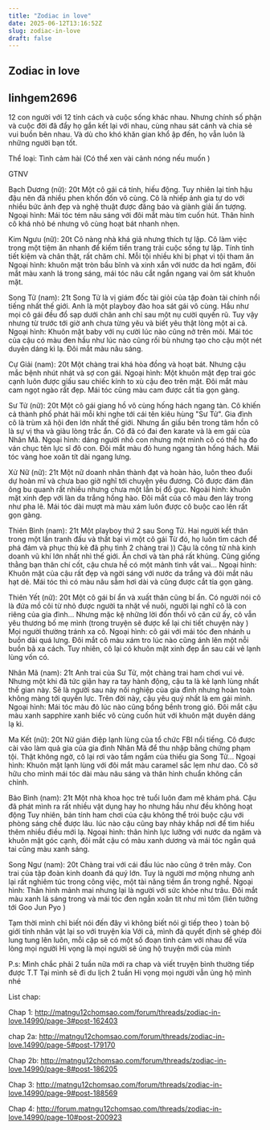 ```yaml
---
title: "Zodiac in love"
date: 2025-06-12T13:16:52Z
slug: zodiac-in-love
draft: false
---
```


## Zodiac in love

## linhgem2696

12 con người với 12 tính cách và cuộc sống khác nhau. Nhưng chính số phận và cuộc đời đã đẩy họ gắn kết lại với nhau, cùng nhau sát cánh và chia sẻ vui buồn bên nhau. Và dù cho khó khăn gian khổ ập đến, họ vẫn luôn là những người bạn tốt.
	
Thể loại: Tình cảm hài  (Có thể xen vài cảnh nóng nếu muốn )
 
GTNV
 
Bạch Dương (nữ): 20t
Một cô gái cá tính, hiếu động. Tuy nhiên lại tính hậu đậu nên đã nhiều phen khốn đốn vô cùng. Cô là nhiếp ảnh gia tự do với nhiều bức ảnh đẹp và nghệ thuật được đăng báo và giành giải ấn tượng.
Ngoại hình: Mái tóc tém nâu sáng với đôi mắt màu tím cuốn hút. Thân hình cô khá nhỏ bé nhưng vô cùng hoạt bát nhanh nhẹn. 
 
Kim Ngưu (nữ): 20t
Cô nàng nhà khá giả nhưng thích tự lập. Cô làm việc trong một tiệm ăn nhanh để kiếm tiền trang trải cuộc sống tự lập. Tính tình tiết kiệm và chân thật, rất chăm chỉ. Mỗi tội nhiều khi bị phạt vì tội tham ăn 
Ngoại hình: khuôn mặt tròn bầu bĩnh và xinh xắn với nước da hơi ngăm, đôi mắt màu xanh lá trong sáng, mái tóc nâu cắt ngắn ngang vai ôm sát khuôn mặt. 
 
Song Tử (nam): 21t
Song Tử là vị giám đốc tài giỏi của tập đoàn tài chính nổi tiếng nhất thế giới. Anh là một playboy đào hoa sát gái vô cùng. Hầu như mọi cô gái đều đổ sạp dưới chân anh chỉ sau một nụ cười quyến rũ. Tuy vậy nhưng từ trước tới giờ anh chưa từng yêu và biết yêu thật lòng một ai cả.
Ngoại hình: Khuôn mặt baby với nụ cười lúc nào cũng nở trên môi. Mái tóc của cậu có màu đen hầu như lúc nào cũng rối bù nhưng tạo cho cậu một nét duyên dáng kì lạ. Đôi mắt màu nâu sáng.
 
Cự Giải (nam): 20t
Một chàng trai khá hòa đồng và hoạt bát. Nhưng cậu mắc bệnh nhút nhát và sợ con gái.
Ngoại hình: Một khuôn mặt đẹp trai góc cạnh luôn được giấu sau chiếc kính to xù cậu đeo trên mặt. Đôi mắt màu cam ngọt ngào rất đẹp. Mái tóc cũng màu cam được cắt tỉa gọn gàng.
 
Sư Tử (nữ): 20t
Một cô gái giang hồ vô cùng hống hách ngang tàn. Cô khiến cả thành phố phát hãi mỗi khi nghe tới cái tên kiêu hùng "Sư Tử". Gia đình cô là trùm xã hội đen lớn nhất thế giới. Nhưng ẩn giấu bên trong tâm hồn cô là sự vị tha và giàu lòng trắc ẩn. Cô đã có đai đen karate và là em gái của Nhân Mã.
Ngoại hình: dáng người nhỏ con nhưng một mình cô có thể hạ đo ván chục tên lực sĩ đô con. Đôi mắt màu đỏ hung ngang tàn hống hách. Mái tóc vàng hoe xoăn tít dài ngang lưng. 
 
Xử Nữ (nữ): 21t
Một nữ doanh nhân thành đạt và hoàn hảo, luôn theo đuổi dự hoàn mĩ và chưa bao giờ nghĩ tới chuyện yêu đương. Cô được đám đàn ông bu quanh rất nhiều nhưng chưa một lần bị đổ gục.
Ngoài hình: khuôn mặt xinh đẹp với làn da trắng hồng hào. Đôi mắt của cô màu đen láy trong như pha lê. Mái tóc dài mượt mà màu xám luôn được cô buộc cao lên rất gọn gàng.
 
Thiên Bình (nam): 21t
Một playboy thứ 2 sau Song Tử. Hai người kết thân trong một lần tranh đấu và thất bại vì một cô gái  Từ đó, họ luôn tìm cách để phá đám và phục thù kẻ đã phụ tình 2 chàng trai )) Cậu là công tử nhà kinh doanh vũ khí lớn nhất nhì thế giới. Ăn chơi và tàn phá rất khủng. Cũng giống thằng bạn thân chí cốt, cậu chưa hề có một mảnh tình vắt vai...
Ngoại hình: Khuôn mặt của cậu rất đẹp và ngời sáng với nước da trắng và đôi mắt nâu hạt dẻ. Mái tóc thì có màu nâu sẫm hơi dài và cũng được cắt tỉa gọn gàng.
 
Thiên Yết (nữ): 20t
Một cô gái bí ẩn và xuất thân cũng bí ẩn. Có người nói cô là đứa mồ côi từ nhỏ được người ta nhặt về nuôi, người lại nghĩ cô là con riêng của gia đình... Nhưng mặc kệ những lời đồn thổi vô căn cứ ấy, cô vẫn yêu thương bố mẹ mình (trong truyện sẽ được kể lại chi tiết chuyện này ) Mọi người thường tránh xa cô.
Ngoại hình: cô gái với mái tóc đen nhánh u buồn dài quá lưng. Đôi mắt cô màu xám tro lúc nào cũng ánh lên một nỗi buồn bã xa cách. Tuy nhiên, cô lại có khuôn mặt xinh đẹp ẩn sau cái vẻ lạnh lùng vốn có.
 
Nhân Mã (nam): 21t
Anh trai của Sư Tử, một chàng trai ham chơi vui vẻ. Nhưng một khi đã tức giận hay ra tay hành động, cậu ta là kẻ lạnh lùng nhất thế gian này. Sẽ là người sau này nối nghiệp của gia đình nhưng hoàn toàn không màng tới quyền lực. Trên đời này, cậu yêu quý nhất là em gái mình.
Ngoại hình: Mái tóc màu đỏ lúc nào cũng bồng bềnh trong gió. Đôi mắt cậu màu xanh sapphire xanh biếc vô cùng cuốn hút với khuôn mặt duyên dáng lạ kì.
 
Ma Kết (nữ): 20t
Nữ gián điệp lạnh lùng của tổ chức FBI nổi tiếng. Cô được cài vào làm quả gia của gia đình Nhân Mã để thu nhập bằng chứng phạm tội. Thật không ngờ, cô lại rơi vào tầm ngắm của thiếu gia Song Tử...
Ngoại hình: Khuôn mặt lạnh lùng với đôi mắt màu caramel sắc lẹm như dao. Cô sở hữu cho mình mái tóc dài màu nâu sáng và thân hình chuẩn không cần chỉnh.
 
Bảo Bình (nam): 21t
Một nhà khoa học trẻ tuổi luôn đam mê khám phá. Cậu đã phát mình ra rất nhiều vật dụng hay ho nhưng hầu như đều không hoạt động  Tuy nhiên, bản tính ham chơi của cậu không thể trói buộc cậu với phòng sáng chế được lâu. lúc nào cậu cũng bay nhảy khắp nơi để tìm hiểu thêm nhiều điều mới lạ.
Ngoại hình: thân hình lực lưỡng với nước da ngăm và khuôn mặt góc cạnh, đôi mắt cậu có màu xanh dương và mái tóc ngắn quá tai cũng màu xanh sáng.
 
Song Ngư (nam): 20t
Chàng trai với cái đầu lúc nào cũng ở trên mây. Con trai của tập đoàn kinh doanh đá quý lớn. Tuy là người mơ mộng nhưng anh lại rất nghiêm túc trong công việc, một tài năng tiềm ẩn trong nghề. 
Ngoại hình: Thân hình mảnh mai nhưng lại là người với sức khỏe như trâu. Đôi mắt màu xanh lá sáng trong và mái tóc đen ngắn xoăn tít như mì tôm (liên tưởng tới Goo Jun Pyo )
 
Tạm thời mình chỉ biết nói đến đây vì không biết nói gì tiếp theo ) toàn bộ giới tính nhân vật lại so với truyện kia  Với cả, mình đã quyết định sẽ ghép đôi lung tung lên luôn, mỗi cặp sẽ có một số đoạn tình cảm với nhau để vừa lòng mọi người  Hi vọng là mọi người sẽ ủng hộ truyện mới của mình 
 
P.s: Mình chắc phải 2 tuần nữa mới ra chap và viết truyện bình thường tiếp được T.T Tại mình sẽ đi du lịch 2 tuần  Hi vọng mọi người vẫn ủng hộ mình nhé 

List chap:

Chap 1: http://matngu12chomsao.com/forum/threads/zodiac-in-love.14990/page-3#post-162403

chap 2a: http://matngu12chomsao.com/forum/threads/zodiac-in-love.14990/page-5#post-179170

Chap 2b: http://matngu12chomsao.com/forum/threads/zodiac-in-love.14990/page-8#post-186205

Chap 3: http://matngu12chomsao.com/forum/threads/zodiac-in-love.14990/page-9#post-188569

Chap 4: http://forum.matngu12chomsao.com/threads/zodiac-in-love.14990/page-10#post-200923